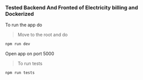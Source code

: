 ### Tested Backend And Fronted of Electricity billing and Dockerized

To run the app do

> Move to the root and do 

```bash
npm run dev
```

Open app on port 5000


> To run tests

```bash
npm run tests
```
